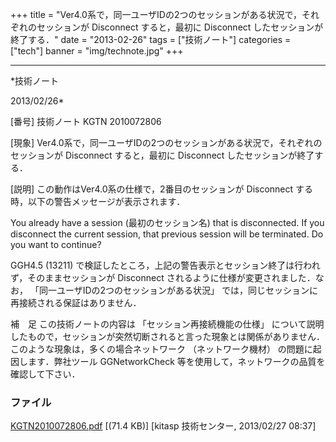 ﻿+++
title = "Ver4.0系で，同一ユーザIDの2つのセッションがある状況で，それぞれのセッションが Disconnect すると，最初に Disconnect したセッションが終了する．"
date = "2013-02-26"
tags = ["技術ノート"]
categories = ["tech"]
banner = "img/technote.jpg"
+++

-----------------------------------------------------------------------------------------------------------------------------

*技術ノート

2013/02/26*


[番号]
技術ノート KGTN 2010072806

[現象]
Ver4.0系で，同一ユーザIDの2つのセッションがある状況で，それぞれのセッションが
Disconnect すると，最初に Disconnect したセッションが終了する．

[説明]
この動作はVer4.0系の仕様で，2番目のセッションが Disconnect
する時，以下の警告メッセージが表示されます．

You already have a session (最初のセッション名) that is disconnected. If
you disconnect the current session, that previous session will be
terminated.
Do you want to continue?

GGH4.5 (13211)
で検証したところ，上記の警告表示とセッション終了は行われず，そのままセッションが
Disconnect されるように仕様が変更されました．なお，
「同一ユーザIDの2つのセッションがある状況」
では，同じセッションに再接続される保証はありません．

補　足
この技術ノートの内容は 「セッション再接続機能の仕様」
について説明したもので，セッションが突然切断されると言った現象とは関係がありません．このような現象は，多くの場合ネットワーク
（ネットワーク機材） の問題に起因します．弊社ツール GGNetworkCheck
等を使用して，ネットワークの品質を確認して下さい．


### ファイル

 
 


[KGTN2010072806.pdf](http://techreport.kitasp.net/attachments/download/251/KGTN2010072806.pdf)
 [(71.4 KB)] [kitasp 技術センター, 2013/02/27
08:37]


 


 

